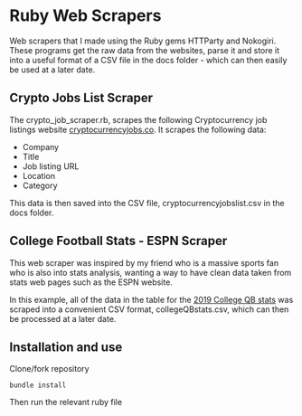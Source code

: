 # Ruby Web Scrapers

Web scrapers that I made using the Ruby gems HTTParty and Nokogiri. These programs get the raw data from the websites, parse it and store it into a useful format of a CSV file in the docs folder - which can then easily be used at a later date.

## Crypto Jobs List Scraper 

The crypto_job_scraper.rb, scrapes the following Cryptocurrency job listings website [cryptocurrencyjobs.co](https://cryptocurrencyjobs.co/).
It scrapes the following data:
* Company
* Title
* Job listing URL
* Location
* Category

This data is then saved into the CSV file, cryptocurrencyjobslist.csv in the docs folder.

## College Football Stats - ESPN Scraper

This web scraper was inspired by my friend who is a massive sports fan who is also into stats analysis, wanting a way to have clean data taken from stats web pages such as the ESPN website. 

In this example, all of the data in the table for the [2019 College QB stats](https://www.espn.com/college-football/stats/player/_/view/offense/table/passing/sort/passingYards/dir/desc) was scraped into a convenient CSV format, collegeQBstats.csv, which can then be processed at a later date.

## Installation and use

Clone/fork repository

```
bundle install
```

Then run the relevant ruby file
